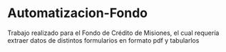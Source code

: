 # Automatizacion-Fondo
Trabajo realizado para el Fondo de Crédito de Misiones, el cual requería extraer datos de distintos formularios en formato pdf y tabularlos
